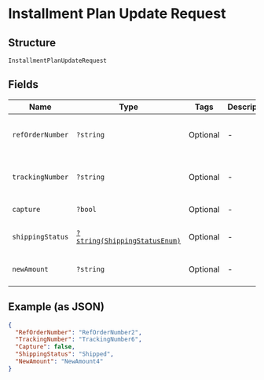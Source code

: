 
# Installment Plan Update Request

## Structure

`InstallmentPlanUpdateRequest`

## Fields

| Name | Type | Tags | Description | Getter | Setter |
|  --- | --- | --- | --- | --- | --- |
| `refOrderNumber` | `?string` | Optional | - | getRefOrderNumber(): ?string | setRefOrderNumber(?string refOrderNumber): void |
| `trackingNumber` | `?string` | Optional | - | getTrackingNumber(): ?string | setTrackingNumber(?string trackingNumber): void |
| `capture` | `?bool` | Optional | - | getCapture(): ?bool | setCapture(?bool capture): void |
| `shippingStatus` | [`?string(ShippingStatusEnum)`](../../doc/models/shipping-status-enum.md) | Optional | - | getShippingStatus(): ?string | setShippingStatus(?string shippingStatus): void |
| `newAmount` | `?string` | Optional | - | getNewAmount(): ?string | setNewAmount(?string newAmount): void |

## Example (as JSON)

```json
{
  "RefOrderNumber": "RefOrderNumber2",
  "TrackingNumber": "TrackingNumber6",
  "Capture": false,
  "ShippingStatus": "Shipped",
  "NewAmount": "NewAmount4"
}
```

